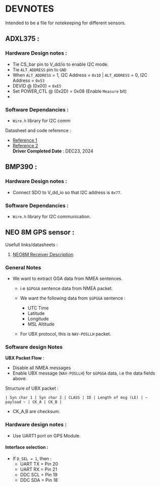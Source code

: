 # DEVNOTES 

Intended to be a file for notekeeping for different sensors.


## ADXL375 :


### Hardware Design notes :
- Tie CS_bar pin to V_dd/io to enable I2C mode.
- Tie `ALT_ADDRESS` pin to `GND`
- When `ALT_ADDRESS` = 1, I2C Address = `0x1D` | `ALT_ADDRESS` = 0, I2C Address = `0x53`
- DEVID @ (0x00) = `0xE5` 
- Set POWER_CTL @ (0x2D)  = 0x08 (Enable `Measure` bit)
- 
### Software Dependancies :
- `Wire.h` library for I2C comm
  
Datasheet and code reference : 
- [Reference 1](https://howtomechatronics.com/tutorials/arduino/how-to-track-orientation-with-arduino-and-adxl345-accelerometer/) <br>
- [Reference 2](https://docs.arduino.cc/language-reference/en/functions/communication/wire/requestFrom/) <br>
**Driver Completed Date** : DEC23, 2024


## BMP390 :


### Hardware Design notes :
- Connect SDO to V_dd_io so that I2C address is `0x77`.

### Software Dependancies :
- `Wire.h` library for I2C communication.


## NEO 8M GPS sensor :

Usefull links/datasheets :
1. [NEO8M Receiver Description](https://content.u-blox.com/sites/default/files/products/documents/u-blox6_ReceiverDescrProtSpec_%28GPS.G6-SW-10018%29_Public.pdf)

### General Notes 
- We want to extract GGA data from NMEA sentences.
    - i.e `$GPGGA` sentence data from NMEA packet.
    - We want the following data from `$GPGGA` sentence :
        - UTC Time
        - Latitude
        - Longitude
        - MSL Altitude 

    - For UBX protocol, this is `NAV-POSLLH` packet. 


### Software design Notes 

**UBX Packet Flow** :
- Disable all NMEA messages
- Enable UBX message (`NAV-POSLLH`) for `$GPGGA` data, i.e the data fields above. 

Structure of UBX packet : <br>

`| Syn char 1 | Syn char 2 | CLASS | ID | Length of msg (LE) | ~ payload ~ | CK_A | CK_B |`

- CK_A,B are checksum. 


### Hardware design notes :

- Use UART1 port on GPS Module.

#### Interface selection :
- If `D_SEL = 1`, then :
    - UART TX = Pin 20
    - UART RX = Pin 21 
    - DDC SCL = Pin 19
    - DDC SDA = Pin 18

